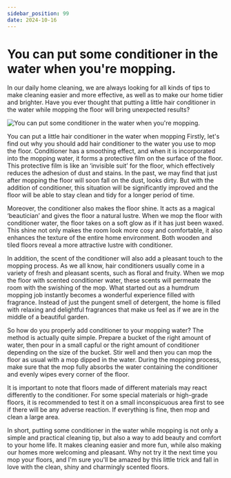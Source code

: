 ```yaml
---
sidebar_position: 99
date: 2024-10-16
---
```


# You can put some conditioner in the water when you're mopping.

In our daily home cleaning, we are always looking for all kinds of tips to make cleaning easier and more effective, as well as to make our home tidier and brighter. Have you ever thought that putting a little hair conditioner in the water while mopping the floor will bring unexpected results?

![You can put some conditioner in the water when you're mopping.](https://pic.ladysvoa.com/upload/2024916/jHYLqCWBGSmPEOUvE6ULx.jpeg)

You can put a little hair conditioner in the water when mopping Firstly, let's find out why you should add hair conditioner to the water you use to mop the floor. Conditioner has a smoothing effect, and when it is incorporated into the mopping water, it forms a protective film on the surface of the floor. This protective film is like an ‘invisible suit’ for the floor, which effectively reduces the adhesion of dust and stains. In the past, we may find that just after mopping the floor will soon fall on the dust, looks dirty. But with the addition of conditioner, this situation will be significantly improved and the floor will be able to stay clean and tidy for a longer period of time.

Moreover, the conditioner also makes the floor shine. It acts as a magical ‘beautician’ and gives the floor a natural lustre. When we mop the floor with conditioner water, the floor takes on a soft glow as if it has just been waxed. This shine not only makes the room look more cosy and comfortable, it also enhances the texture of the entire home environment. Both wooden and tiled floors reveal a more attractive lustre with conditioner.

In addition, the scent of the conditioner will also add a pleasant touch to the mopping process. As we all know, hair conditioners usually come in a variety of fresh and pleasant scents, such as floral and fruity. When we mop the floor with scented conditioner water, these scents will permeate the room with the swishing of the mop. What started out as a humdrum mopping job instantly becomes a wonderful experience filled with fragrance. Instead of just the pungent smell of detergent, the home is filled with relaxing and delightful fragrances that make us feel as if we are in the middle of a beautiful garden.

So how do you properly add conditioner to your mopping water? The method is actually quite simple. Prepare a bucket of the right amount of water, then pour in a small capful or the right amount of conditioner depending on the size of the bucket. Stir well and then you can mop the floor as usual with a mop dipped in the water. During the mopping process, make sure that the mop fully absorbs the water containing the conditioner and evenly wipes every corner of the floor.

It is important to note that floors made of different materials may react differently to the conditioner. For some special materials or high-grade floors, it is recommended to test it on a small inconspicuous area first to see if there will be any adverse reaction. If everything is fine, then mop and clean a large area.

In short, putting some conditioner in the water while mopping is not only a simple and practical cleaning tip, but also a way to add beauty and comfort to your home life. It makes cleaning easier and more fun, while also making our homes more welcoming and pleasant. Why not try it the next time you mop your floors, and I'm sure you'll be amazed by this little trick and fall in love with the clean, shiny and charmingly scented floors.